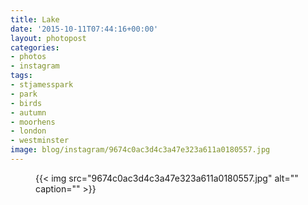 ```yaml
---
title: Lake
date: '2015-10-11T07:44:16+00:00'
layout: photopost
categories:
- photos
- instagram
tags:
- stjamesspark
- park
- birds
- autumn
- moorhens
- london
- westminster
image: blog/instagram/9674c0ac3d4c3a47e323a611a0180557.jpg
---
```


<figure class="photo photo--square">
  {{< img src="9674c0ac3d4c3a47e323a611a0180557.jpg" alt="" caption="" >}}

</figure>



